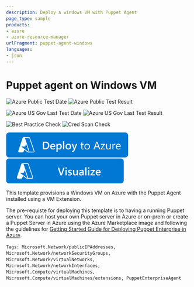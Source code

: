 ```yaml
---
description: Deploy a windows VM with Puppet Agent
page_type: sample
products:
- azure
- azure-resource-manager
urlFragment: puppet-agent-windows
languages:
- json
---
```

# Puppet agent on Windows VM

![Azure Public Test Date](https://azurequickstartsservice.blob.core.windows.net/badges/application-workloads/puppet/puppet-agent-windows/PublicLastTestDate.svg)
![Azure Public Test Result](https://azurequickstartsservice.blob.core.windows.net/badges/application-workloads/puppet/puppet-agent-windows/PublicDeployment.svg)

![Azure US Gov Last Test Date](https://azurequickstartsservice.blob.core.windows.net/badges/application-workloads/puppet/puppet-agent-windows/FairfaxLastTestDate.svg)
![Azure US Gov Last Test Result](https://azurequickstartsservice.blob.core.windows.net/badges/application-workloads/puppet/puppet-agent-windows/FairfaxDeployment.svg)

![Best Practice Check](https://azurequickstartsservice.blob.core.windows.net/badges/application-workloads/puppet/puppet-agent-windows/BestPracticeResult.svg)
![Cred Scan Check](https://azurequickstartsservice.blob.core.windows.net/badges/application-workloads/puppet/puppet-agent-windows/CredScanResult.svg)

[![Deploy To Azure](https://raw.githubusercontent.com/Azure/azure-quickstart-templates/master/1-CONTRIBUTION-GUIDE/images/deploytoazure.svg?sanitize=true)](https://portal.azure.com/#create/Microsoft.Template/uri/https%3A%2F%2Fraw.githubusercontent.com%2FAzure%2Fazure-quickstart-templates%2Fmaster%2Fapplication-workloads%2Fpuppet%2Fpuppet-agent-windows%2Fazuredeploy.json)
[![Visualize](https://raw.githubusercontent.com/Azure/azure-quickstart-templates/master/1-CONTRIBUTION-GUIDE/images/visualizebutton.svg?sanitize=true)](http://armviz.io/#/?load=https%3A%2F%2Fraw.githubusercontent.com%2FAzure%2Fazure-quickstart-templates%2Fmaster%2Fapplication-workloads%2Fpuppet%2Fpuppet-agent-windows%2Fazuredeploy.json)

This template provisions a Windows VM on Azure with the Puppet Agent installed using a VM Extension.

The pre-requiste for deploying this template is to having a running Puppet server. You can host your own Puppet server in Azure or on-prem or create a Puppet Server in Azure using the Azure Marketplace image and following the guidelines for [Getting Started Guide for Deploying Puppet Enterprise in Azure](<a href="https://puppet.com/resources/whitepaper/getting-started-deploying-puppet-enterprise-microsoft-azure/" target="_blank">).

`Tags: Microsoft.Network/publicIPAddresses, Microsoft.Network/networkSecurityGroups, Microsoft.Network/virtualNetworks, Microsoft.Network/networkInterfaces, Microsoft.Compute/virtualMachines, Microsoft.Compute/virtualMachines/extensions, PuppetEnterpriseAgent`

